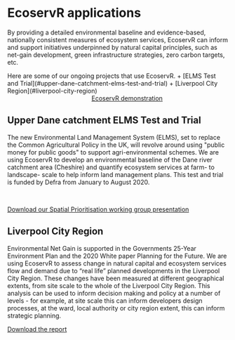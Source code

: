 # EcoservR applications

By providing a detailed environmental baseline and evidence-based, nationally consistent measures of ecosystem services, EcoservR can inform and support initiatives underpinned by natural capital principles, such as net-gain development, green infrastructure strategies, zero carbon targets, etc.

<div markdown="1">
 <div style="float:left; max-width=20vw;" markdown="1">
Here are some of our ongoing projects that use EcoservR.
+ [ELMS Test and Trial](#upper-dane-catchment-elms-test-and-trial)
+ [Liverpool City Region](#liverpool-city-region)


</div>

<div style="float:left; margin-left:20vw;">
<a class="linkbutton" id="boldbutton" href="{{ site.github.url }}/interventions"> EcoservR demonstration </a>
   
</div>

</div>

<br style="clear:both" />

<div display="block" class="row-full-img-right" id="elms" markdown="1">
   <div class="main-content-right" markdown="1">

## Upper Dane catchment ELMS Test and Trial

The new Environmental Land Management System (ELMS), set to replace the Common Agricultural Policy in the UK, will revolve around using "public money for public goods" to support agri-environmental schemes. We are using EcoservR to develop an environmental baseline of the Dane river catchment area (Cheshire) and quantify ecosystem services at farm- to landscape- scale to help inform land management plans. This test and trial is funded by Defra from January to August 2020. 

<br>

<a class = "downloadbutton" href="{{ site.github.url }}/files/Angers-Blondin_and_Bowe_LJMU_spatial_prio_working_group.pdf" download = "download" align="center">Download our Spatial Prioritisation working group presentation</a>

</div>
</div>

<div display="block" class="row-full-img-left" id="lcr" markdown="1">
   <div class="main-content-right" markdown="1">

## Liverpool City Region

Environmental Net Gain is supported in the Governments 25-Year Environment Plan and the 2020 White paper Planning for the Future. We are using EcoservR to assess change in natural capital and ecosystem services flow and demand due to “real life” planned developments in the Liverpool City Region. These changes have been measured at different geographical extents, from site scale to the whole of the Liverpool City Region. This analysis can be used to inform decision making and policy at a number of levels - for example, at site scale this can inform developers design processes, at the ward, local authority or city region extent, this can inform strategic planning.

<a class = "downloadbutton" href="{{ site.github.url }}/files/Liverpool_EcoservR_Report_FINAL.pdf" download = "download" align="center">Download the report</a>

</div>
</div>
